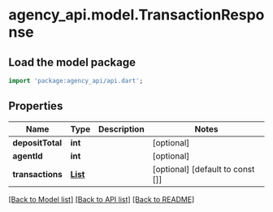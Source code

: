 # agency_api.model.TransactionResponse

## Load the model package
```dart
import 'package:agency_api/api.dart';
```

## Properties
Name | Type | Description | Notes
------------ | ------------- | ------------- | -------------
**depositTotal** | **int** |  | [optional] 
**agentId** | **int** |  | [optional] 
**transactions** | [**List<TransactionDetailResponse>**](TransactionDetailResponse.md) |  | [optional] [default to const []]

[[Back to Model list]](../README.md#documentation-for-models) [[Back to API list]](../README.md#documentation-for-api-endpoints) [[Back to README]](../README.md)


